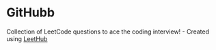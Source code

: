 # GitHubb
Collection of LeetCode questions to ace the coding interview! - Created using [LeetHub](https://github.com/QasimWani/LeetHub)
